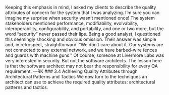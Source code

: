 Keeping this emphasis in mind, I asked my clients to describe the quality attributes of concern for the system that I was analyzing. I’m sure you can imagine my surprise when security wasn’t mentioned once! The system stakeholders mentioned performance, modifiability, evolvability, interoperability, configurability, and portability, and one or two more, but the word “security” never passed their lips. Being a good analyst, I questioned this seemingly shocking and obvious omission. Their answer was simple and, in retrospect, straightforward: “We don’t care about it. Our systems are not connected to any external network, and we have barbed-wire fences and guards with machine guns.” Of course, someone at Livermore Labs was very interested in security. But not the software architects. The lesson here is that the software architect may not bear the responsibility for every QA requirement. —RK ### 3.4 Achieving Quality Attributes through Architectural Patterns and Tactics We now turn to the techniques an architect can use to achieve the required quality attributes: architectural patterns and tactics.